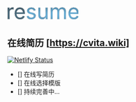 # ![image](./public/resume-large.svg)
## 在线简历 [https://cvita.wiki]
[![Netlify Status](https://api.netlify.com/api/v1/badges/5e67cab6-54db-4157-a93c-44123b10a822/deploy-status)](https://app.netlify.com/sites/calm-belekoy-5b0bfa/deploys) 

- [] 在线写简历
- [] 在线选择模版
- [] 持续完善中...
